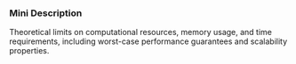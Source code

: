 ### Mini Description

Theoretical limits on computational resources, memory usage, and time requirements, including worst-case performance guarantees and scalability properties.
